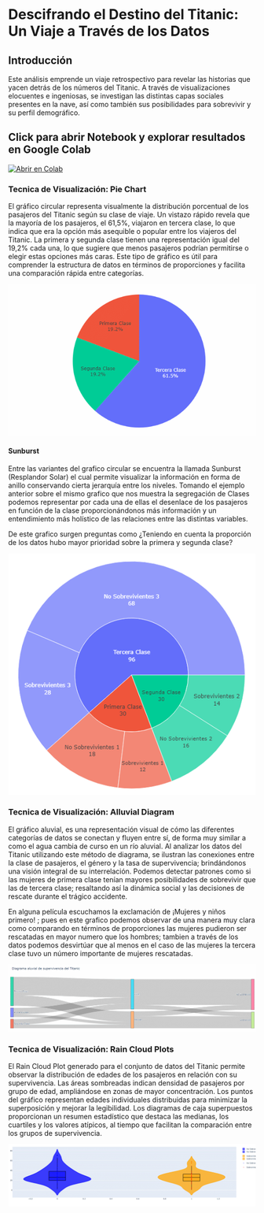 # Descifrando el Destino del Titanic: Un Viaje a Través de los Datos


## Introducción

Este análisis emprende un viaje retrospectivo para revelar las historias que yacen detrás de los números del Titanic. A través de visualizaciones elocuentes e ingeniosas, se investigan las distintas capas sociales presentes en la nave, así como también sus posibilidades para sobrevivir y su perfil demográfico.

## Click para abrir Notebook y explorar resultados en Google Colab
<a href="https://colab.research.google.com/drive/1mOcMIvL0xw8nGxAMN_SATcPHYepJACzK?usp=sharing" target="_blank"><img height="40" alt="Abrir en Colab" src = "https://colab.research.google.com/assets/colab-badge.svg"></a>

### Tecnica de Visualización: Pie Chart
El gráfico circular representa visualmente la distribución porcentual de los pasajeros del Titanic según su clase de viaje. Un vistazo rápido revela que la mayoría de los pasajeros, el 61,5%, viajaron en tercera clase, lo que indica que era la opción más asequible o popular entre los viajeros del Titanic. La primera y segunda clase tienen una representación igual del 19,2% cada una, lo que sugiere que menos pasajeros podrían permitirse o elegir estas opciones más caras. Este tipo de gráfico es útil para comprender la estructura de datos en términos de proporciones y facilita una comparación rápida entre categorías.

![](https://raw.githubusercontent.com/gaso/dataviz_pec2/main/images/Pie_Chart.gif)

#### Sunburst

Entre las variantes del grafico circular se encuentra la llamada Sunburst (Resplandor Solar) el cual permite visualizar la información en forma de anillo conservando cierta jerarquía entre los niveles. Tomando el ejemplo anterior sobre el mismo grafico que nos muestra la segregación de Clases podemos representar por cada una de ellas el desenlace de los pasajeros en función de la clase proporcionándonos más información y un entendimiento más holístico de las relaciones entre las distintas variables.

De este grafico surgen preguntas como ¿Teniendo en cuenta la proporción de los datos hubo mayor prioridad sobre la primera y segunda clase?

![](https://raw.githubusercontent.com/gaso/dataviz_pec2/main/images/Pie_Chart2.png)

### Tecnica de Visualización: Alluvial Diagram

El gráfico aluvial, es una representación visual de cómo las diferentes categorías de datos se conectan y fluyen entre sí, de forma muy similar a como el agua cambia de curso en un río aluvial. Al analizar los datos del Titanic utilizando este método de diagrama, se ilustran las conexiones entre la clase de pasajeros, el género y la tasa de supervivencia; brindándonos una visión integral de su interrelación. Podemos detectar patrones como si las mujeres de primera clase tenían mayores posibilidades de sobrevivir que las de tercera clase; resaltando así la dinámica social y las decisiones de rescate durante el trágico accidente.

En alguna película escuchamos la exclamación de ¡Mujeres y niños primero! ; pues en este grafico podemos observar de una manera muy clara como comparando en términos de proporciones las mujeres pudieron ser rescatadas en mayor numero que los hombres; tambien a través de los datos podemos desvirtúar que al menos en el caso de las mujeres la tercera clase tuvo un número importante de mujeres rescatadas.

![](https://raw.githubusercontent.com/gaso/dataviz_pec2/main/images/Alluvial_Chart.gif)

### Tecnica de Visualización: Rain Cloud Plots

El Rain Cloud Plot generado para el conjunto de datos del Titanic permite observar la distribución de edades de los pasajeros en relación con su supervivencia. Las áreas sombreadas indican densidad de pasajeros por grupo de edad, ampliándose en zonas de mayor concentración. Los puntos del gráfico representan edades individuales distribuidas para minimizar la superposición y mejorar la legibilidad. Los diagramas de caja superpuestos proporcionan un resumen estadístico que destaca las medianas, los cuartiles y los valores atípicos, al tiempo que facilitan la comparación entre los grupos de supervivencia.

![](https://raw.githubusercontent.com/gaso/dataviz_pec2/main/images/rain.gif)
